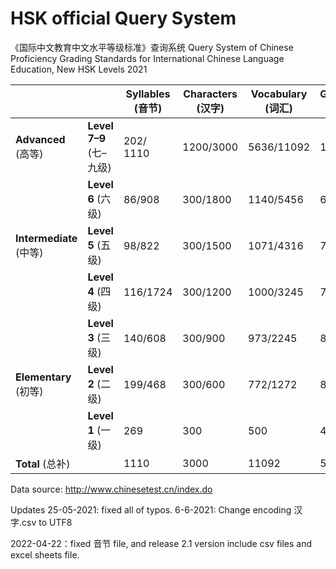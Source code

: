 # HSK official Query System
《国际中文教育中文水平等级标准》查询系统 Query System of Chinese Proficiency Grading Standards for International Chinese Language Education, New HSK Levels 2021

<table>
  <thead>
    <tr>
      <th rowspan="2"></th>
      <th rowspan="2"></th>
      <th rowspan="2">Syllables (音节)</th>
      <th rowspan="2">Characters (汉字)</th>
      <th rowspan="2">Vocabulary (词汇)</th>
      <th rowspan="2">Grammar (语法)</th>
    </tr>
  </thead>
  <tbody>
    <tr>
      <td rowspan="1"><b>Advanced</b> (高等)</td>
      <td><b>Level 7–9</b> (七–九级)</td>
      <td>202/ 1110</td>
      <td>1200/3000</td>
      <td>5636/11092</td>
      <td>148/572</td>
    </tr>
    <tr>
      <td rowspan="3"><b>Intermediate</b> (中等)</td>
      <td><b>Level 6</b> (六级)</td>
      <td>86/908</td>
      <td>300/1800</td>
      <td>1140/5456</td>
      <td>67/424</td>
    </tr>
    <tr>
      <td><b>Level 5</b> (五级)</td>
      <td>98/822</td>
      <td>300/1500</td>
      <td>1071/4316</td>
      <td>71/375</td>
    </tr>
    <tr>
      <td><b>Level 4</b> (四级)</td>
      <td>116/1724</td>
      <td>300/1200</td>
      <td>1000/3245</td>
      <td>76/286</td>
    </tr>
    <tr>
      <td rowspan="3"><b>Elementary</b> (初等)</td>
      <td><b>Level 3</b> (三级)</td>
      <td>140/608</td>
      <td>300/900</td>
      <td>973/2245</td>
      <td>81/210</td>
    </tr>
    <tr>
      <td><b>Level 2</b> (二级)</td>
      <td>199/468</td>
      <td>300/600</td>
      <td>772/1272</td>
      <td>81/129</td>
    </tr>
    <tr>
      <td><b>Level 1</b> (一级)</td>
      <td>269</td>
      <td>300</td>
      <td>500</td>
      <td>48</td>
    </tr>
    <tr>
      <td colspan="2"><b>Total</b> (总补)</td>
      <td>1110</td>
      <td>3000</td>
      <td>11092</td>
      <td>572</td>
    </tr>
  </tbody>
</table>


Data source:
http://www.chinesetest.cn/index.do

Updates
25-05-2021: fixed all of typos.
6-6-2021: Change encoding 汉字.csv to UTF8

2022-04-22：fixed 音节 file, and release 2.1 version include csv files and excel sheets file.
